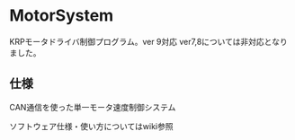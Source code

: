 ﻿# MotorSystem
KRPモータドライバ制御プログラム。ver 9対応 ver7,8については非対応となりました。

## 仕様 
CAN通信を使った単一モータ速度制御システム

ソフトウェア仕様・使い方についてはwiki参照
